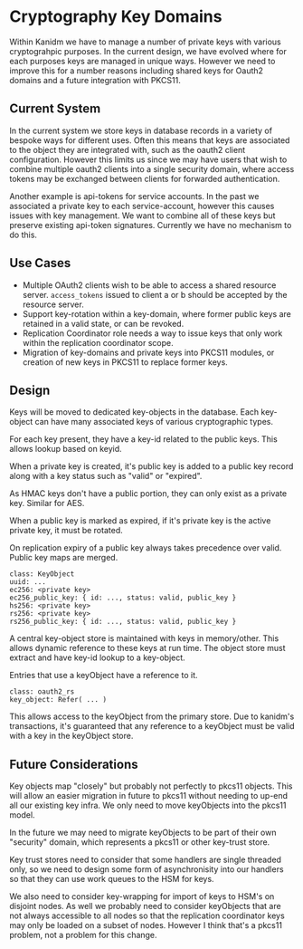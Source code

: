 # Cryptography Key Domains

Within Kanidm we have to manage a number of private keys with various cryptograhpic purposes. In the
current design, we have evolved where for each purposes keys are managed in unique ways. However we
need to improve this for a number reasons including shared keys for Oauth2 domains and a future
integration with PKCS11.

## Current System

In the current system we store keys in database records in a variety of bespoke ways for different
uses. Often this means that keys are associated to the object they are integrated with, such as the
oauth2 client configuration. However this limits us since we may have users that wish to combine
multiple oauth2 clients into a single security domain, where access tokens may be exchanged between
clients for forwarded authentication.

Another example is api-tokens for service accounts. In the past we associated a private key to each
service-account, however this causes issues with key management. We want to combine all of these
keys but preserve existing api-token signatures. Currently we have no mechanism to do this.

## Use Cases

- Multiple OAuth2 clients wish to be able to access a shared resource server. `access_tokens` issued
  to client a or b should be accepted by the resource server.
- Support key-rotation within a key-domain, where former public keys are retained in a valid state,
  or can be revoked.
- Replication Coordinator role needs a way to issue keys that only work within the replication
  coordinator scope.
- Migration of key-domains and private keys into PKCS11 modules, or creation of new keys in PKCS11
  to replace former keys.

## Design

Keys will be moved to dedicated key-objects in the database. Each key-object can have many
associated keys of various cryptographic types.

For each key present, they have a key-id related to the public keys. This allows lookup based on
keyid.

When a private key is created, it's public key is added to a public key record along with a key
status such as "valid" or "expired".

As HMAC keys don't have a public portion, they can only exist as a private key. Similar for AES.

When a public key is marked as expired, if it's private key is the active private key, it must be
rotated.

On replication expiry of a public key always takes precedence over valid. Public key maps are
merged.

```
class: KeyObject
uuid: ...
ec256: <private key>
ec256_public_key: { id: ..., status: valid, public_key }
hs256: <private key>
rs256: <private key>
rs256_public_key: { id: ..., status: valid, public_key }
```

A central key-object store is maintained with keys in memory/other. This allows dynamic reference to
these keys at run time. The object store must extract and have key-id lookup to a key-object.

Entries that use a keyObject have a reference to it.

```
class: oauth2_rs
key_object: Refer( ... )
```

This allows access to the keyObject from the primary store. Due to kanidm's transactions, it's
guaranteed that any reference to a keyObject must be valid with a key in the keyObject store.

## Future Considerations

Key objects map "closely" but probably not perfectly to pkcs11 objects. This will allow an easier
migration in future to pkcs11 without needing to up-end all our existing key infra. We only need to
move keyObjects into the pkcs11 model.

In the future we may need to migrate keyObjects to be part of their own "security" domain, which
represents a pkcs11 or other key-trust store.

Key trust stores need to consider that some handlers are single threaded only, so we need to design
some form of asynchronisity into our handlers so that they can use work queues to the HSM for keys.

We also need to consider key-wrapping for import of keys to HSM's on disjoint nodes. As well we
probably need to consider keyObjects that are not always accessible to all nodes so that the
replication coordinator keys may only be loaded on a subset of nodes. However I think that's a
pkcs11 problem, not a problem for this change.
